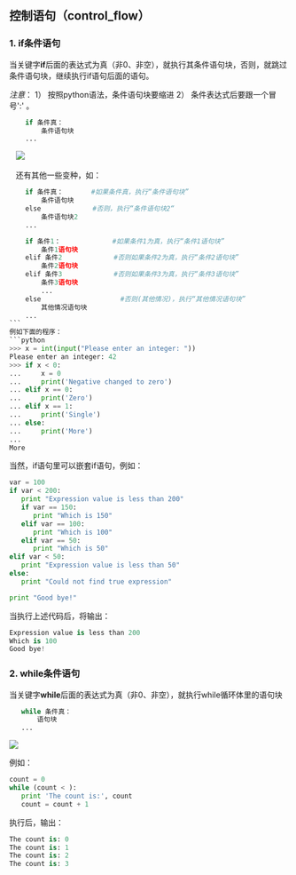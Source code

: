 ## 控制语句（control_flow）

### 1. if条件语句
 当关键字**if**后面的表达式为真（非0、非空），就执行其条件语句块，否则，就跳过条件语句块，继续执行if语句后面的语句。
 
 *注意*： 1） 按照python语法，条件语句块要缩进 2） 条件表达式后要跟一个冒号':' 。
```python   
    if 条件真：
        条件语句块
    ...
```    
    ![](https://www.tutorialspoint.com/python/images/decision_making.jpg)
    
    还有其他一些变种，如：
```python   
    if 条件真：       #如果条件真，执行“条件语句块”
        条件语句块    
    else             #否则，执行“条件语句块2“
        条件语句块2
    ...
```  
```python   
    if 条件1：             #如果条件1为真，执行“条件1语句块”
        条件1语句块    
    elif 条件2             #否则如果条件2为真，执行“条件2语句块”
        条件2语句块
    elif 条件3             #否则如果条件3为真，执行“条件3语句块”
        条件3语句块
        ... 
    else                    #否则(其他情况)，执行“其他情况语句块”
        其他情况语句块
    ...
```  
例如下面的程序：
```python
>>> x = int(input("Please enter an integer: "))
Please enter an integer: 42
>>> if x < 0:
...     x = 0
...     print('Negative changed to zero')
... elif x == 0:
...     print('Zero')
... elif x == 1:
...     print('Single')
... else:
...     print('More')
...
More
```

当然，if语句里可以嵌套if语句，例如：
```python
var = 100
if var < 200:
   print "Expression value is less than 200"
   if var == 150:
      print "Which is 150"
   elif var == 100:
      print "Which is 100"
   elif var == 50:
      print "Which is 50"
elif var < 50:
   print "Expression value is less than 50"
else:
   print "Could not find true expression"

print "Good bye!"
```
当执行上述代码后，将输出：
```python
Expression value is less than 200
Which is 100
Good bye!
```
### 2. while条件语句
当关键字**while**后面的表达式为真（非0、非空），就执行while循环体里的语句块
 ```python   
    while 条件真：
        语句块
    ...
```   
![](https://www.tutorialspoint.com/python/images/python_while_loop.jpg)

例如：
```python
count = 0
while (count < ):
   print 'The count is:', count
   count = count + 1
```
执行后，输出：
```python
The count is: 0
The count is: 1
The count is: 2
The count is: 3
```
